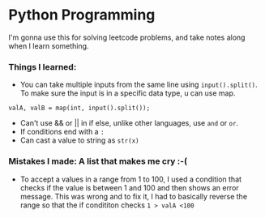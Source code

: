 # Python Programming

I'm gonna use this for solving leetcode problems, and take notes along when I learn something.

### Things I learned:

- You can take multiple inputs from the same line using `input().split()`. To make sure the input is in a specific data type, u can use map. 
```
valA, valB = map(int, input().split());
``` 
- Can't use && or || in if else, unlike other languages, use `and` or `or`. 
- If conditions end with a `:`
- Can cast a value to string as `str(x)`

### Mistakes I made: A list that makes me cry :-(
  - To accept a values in a range from 1 to 100, I used a condition that checks if the value is between 1 and 100 and then shows an error message. This was wrong and to fix it, I had to basically reverse the range so that the if condititon checks `1 > valA <100`
